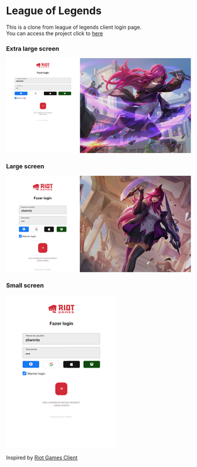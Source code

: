 # League of Legends

This is a clone from league of legends client login page.  
You can access the project click to [here](https://capable-starlight-c1096d.netlify.app/)

### Extra large screen
![](./docs/images/xl.png)

### Large screen
![](./docs/images/lg.png)

### Small screen
![](./docs/images/sm.png)

Inspired by [Riot Games Client](https://www.riotgames.com/en)
